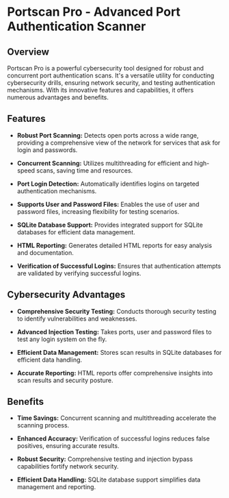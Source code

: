# Portscan Pro - Advanced Port Authentication Scanner

## Overview

Portscan Pro is a powerful cybersecurity tool designed for robust and concurrent port authentication scans. It's a versatile utility for conducting cybersecurity drills, ensuring network security, and testing authentication mechanisms. With its innovative features and capabilities, it offers numerous advantages and benefits.

## Features

- **Robust Port Scanning:** Detects open ports across a wide range, providing a comprehensive view of the network for services that ask for login and passwords.

- **Concurrent Scanning:** Utilizes multithreading for efficient and high-speed scans, saving time and resources.

- **Port Login Detection:** Automatically identifies logins on targeted authentication mechanisms.

- **Supports User and Password Files:** Enables the use of user and password files, increasing flexibility for testing scenarios.

- **SQLite Database Support:** Provides integrated support for SQLite databases for efficient data management.

- **HTML Reporting:** Generates detailed HTML reports for easy analysis and documentation.

- **Verification of Successful Logins:** Ensures that authentication attempts are validated by verifying successful logins.


## Cybersecurity Advantages

- **Comprehensive Security Testing:** Conducts thorough security testing to identify vulnerabilities and weaknesses.

- **Advanced Injection Testing:** Takes ports, user and password files to test any login system on the fly.

- **Efficient Data Management:** Stores scan results in SQLite databases for efficient data handling.

- **Accurate Reporting:** HTML reports offer comprehensive insights into scan results and security posture.


## Benefits

- **Time Savings:** Concurrent scanning and multithreading accelerate the scanning process.

- **Enhanced Accuracy:** Verification of successful logins reduces false positives, ensuring accurate results.

- **Robust Security:** Comprehensive testing and injection bypass capabilities fortify network security.

- **Efficient Data Handling:** SQLite database support simplifies data management and reporting.

